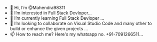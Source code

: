 - 👋 Hi, I’m @Mahendra98311
- 👀 I’m interested in Full Stack Devloper...
- 🌱 I’m currently learning Full Stack Devloper ...
- 💞️ I’m looking to collaborate on Visual Studio Code and many other to build or enhance the given projects ...
- 📫 How to reach me? Here's my whatsapp no. +91-7091266511...

<!---
Mahendra98311/Mahendra98311 is a ✨ special ✨ repository because its `README.md` (this file) appears on your GitHub profile.
You can click the Preview link to take a look at your changes.
--->
